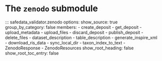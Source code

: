 # The `zenodo` submodule

::: safedata_validator.zenodo
    options:
        show_source: true
        group_by_category: false
        members:
            - create_deposit
            - get_deposit
            - upload_metadata
            - upload_files
            - discard_deposit
            - publish_deposit
            - delete_files
            - dataset_description
            - table_description
            - generate_inspire_xml
            - download_ris_data
            - sync_local_dir
            - taxon_index_to_text
            - ZenodoResponse
            - ZenodoResources
        show_root_heading: false
        show_root_toc_entry: false
